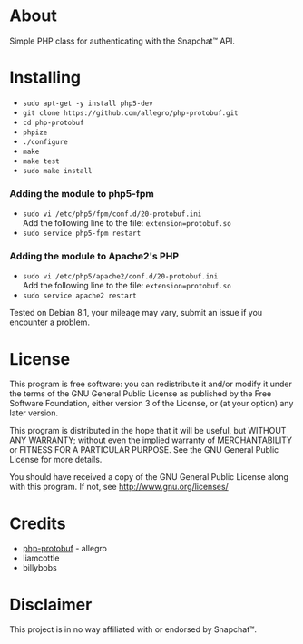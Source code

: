 # About

Simple PHP class for authenticating with the Snapchat™ API.

# Installing

* `sudo apt-get -y install php5-dev`
* `git clone https://github.com/allegro/php-protobuf.git`
* `cd php-protobuf`
* `phpize`
* `./configure`
* `make`
* `make test`
* `sudo make install`

### Adding the module to php5-fpm

* `sudo vi /etc/php5/fpm/conf.d/20-protobuf.ini`  
Add the following line to the file: `extension=protobuf.so`
* `sudo service php5-fpm restart`

### Adding the module to Apache2's PHP

* `sudo vi /etc/php5/apache2/conf.d/20-protobuf.ini`  
Add the following line to the file: `extension=protobuf.so`
* `sudo service apache2 restart`

Tested on Debian 8.1, your mileage may vary, submit an issue if you encounter a problem.

# License

This program is free software: you can redistribute it and/or modify it under the terms of the GNU General Public License as published by the Free Software Foundation, either version 3 of the License, or (at your option) any later version.

This program is distributed in the hope that it will be useful, but WITHOUT ANY WARRANTY; without even the implied warranty of MERCHANTABILITY or FITNESS FOR A PARTICULAR PURPOSE. See the GNU General Public License for more details.

You should have received a copy of the GNU General Public License along with this program. If not, see http://www.gnu.org/licenses/

# Credits

* [php-protobuf](https://github.com/allegro/php-protobuf) - allegro
* liamcottle
* billybobs

# Disclaimer

This project is in no way affiliated with or endorsed by Snapchat™.
